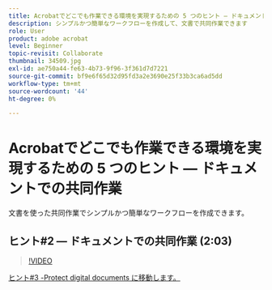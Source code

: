 ```yaml
---
title: Acrobatでどこでも作業できる環境を実現するための 5 つのヒント — ドキュメントでの共同作業
description: シンプルかつ簡単なワークフローを作成して、文書で共同作業できます
role: User
product: adobe acrobat
level: Beginner
topic-revisit: Collaborate
thumbnail: 34509.jpg
exl-id: ae750a44-fe63-4b73-9f96-3f361d7d7221
source-git-commit: bf9e6f65d32d95fd3a2e3690e25f33b3ca6ad5dd
workflow-type: tm+mt
source-wordcount: '44'
ht-degree: 0%

---
```


# Acrobatでどこでも作業できる環境を実現するための 5 つのヒント — ドキュメントでの共同作業

文書を使った共同作業でシンプルかつ簡単なワークフローを作成できます。

## ヒント#2 — ドキュメントでの共同作業 (2:03)

>[!VIDEO](https://video.tv.adobe.com/v/34509?hidetitle=true)

[ヒント#3 -Protect digital documents に移動します。](protect-digital-documents.md)